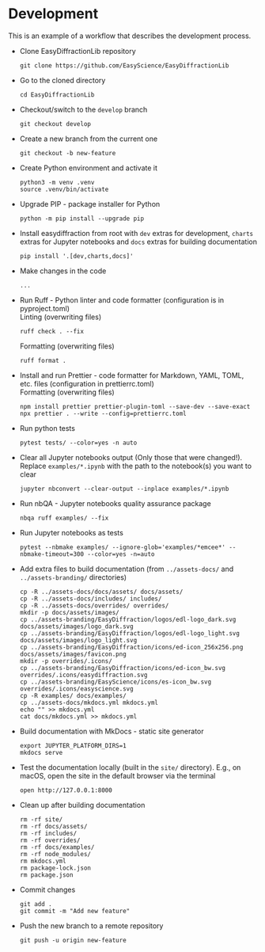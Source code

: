 # Development

This is an example of a workflow that describes the development process.

- Clone EasyDiffractionLib repository
  ```console
  git clone https://github.com/EasyScience/EasyDiffractionLib
  ```
- Go to the cloned directory
  ```console
  cd EasyDiffractionLib
  ```
- Checkout/switch to the `develop` branch
  ```console
  git checkout develop
  ```
- Create a new branch from the current one
  ```console
  git checkout -b new-feature
  ```
- Create Python environment and activate it
  ```console
  python3 -m venv .venv
  source .venv/bin/activate
  ```
- Upgrade PIP - package installer for Python
  ```console
  python -m pip install --upgrade pip
  ```
- Install easydiffraction from root with `dev` extras for development, 
  `charts` extras for Jupyter notebooks and `docs` extras for building
  documentation
  ```console
  pip install '.[dev,charts,docs]'
  ```
- Make changes in the code
  ```console
  ...
  ```
- Run Ruff - Python linter and code formatter (configuration is in
  pyproject.toml)<br/>
  Linting (overwriting files)
  ```console
  ruff check . --fix
  ```
  Formatting (overwriting files)
  ```console
  ruff format .
  ```
- Install and run Prettier - code formatter for Markdown, YAML, TOML, 
  etc. files (configuration in prettierrc.toml)<br/>
  Formatting (overwriting files)
  ```console
  npm install prettier prettier-plugin-toml --save-dev --save-exact
  npx prettier . --write --config=prettierrc.toml
  ```
- Run python tests
  ```console
  pytest tests/ --color=yes -n auto
  ```
- Clear all Jupyter notebooks output (Only those that were changed!). 
  Replace `examples/*.ipynb` with the path to the notebook(s) you want 
  to clear
  ```console
  jupyter nbconvert --clear-output --inplace examples/*.ipynb
  ```
- Run nbQA - Jupyter notebooks quality assurance package
  ```console
  nbqa ruff examples/ --fix
  ```
- Run Jupyter notebooks as tests
  ```console
  pytest --nbmake examples/ --ignore-glob='examples/*emcee*' --nbmake-timeout=300 --color=yes -n=auto
  ```
- Add extra files to build documentation (from `../assets-docs/` and 
  `../assets-branding/` directories)
  ```console
  cp -R ../assets-docs/docs/assets/ docs/assets/
  cp -R ../assets-docs/includes/ includes/
  cp -R ../assets-docs/overrides/ overrides/ 
  mkdir -p docs/assets/images/
  cp ../assets-branding/EasyDiffraction/logos/edl-logo_dark.svg docs/assets/images/logo_dark.svg
  cp ../assets-branding/EasyDiffraction/logos/edl-logo_light.svg docs/assets/images/logo_light.svg
  cp ../assets-branding/EasyDiffraction/icons/ed-icon_256x256.png docs/assets/images/favicon.png
  mkdir -p overrides/.icons/
  cp ../assets-branding/EasyDiffraction/icons/ed-icon_bw.svg overrides/.icons/easydiffraction.svg
  cp ../assets-branding/EasyScience/icons/es-icon_bw.svg overrides/.icons/easyscience.svg
  cp -R examples/ docs/examples/
  cp ../assets-docs/mkdocs.yml mkdocs.yml
  echo "" >> mkdocs.yml
  cat docs/mkdocs.yml >> mkdocs.yml
  ```  
- Build documentation with MkDocs - static site generator
  ```console
  export JUPYTER_PLATFORM_DIRS=1
  mkdocs serve
  ```
- Test the documentation locally (built in the `site/` directory). E.g.,
  on macOS, open the site in the default browser via the terminal 
  ```console
  open http://127.0.0.1:8000
  ```
- Clean up after building documentation
  ```console
  rm -rf site/
  rm -rf docs/assets/
  rm -rf includes/
  rm -rf overrides/
  rm -rf docs/examples/
  rm -rf node_modules/
  rm mkdocs.yml
  rm package-lock.json
  rm package.json
  ```
- Commit changes
  ```console
  git add .
  git commit -m "Add new feature"
  ```
- Push the new branch to a remote repository
  ```console
  git push -u origin new-feature
  ```
